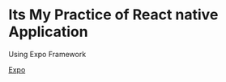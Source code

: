 <h1>Its My Practice of React native Application</h1>
<p>Using Expo Framework</p>

<a href="https://expo.dev">Expo</a>